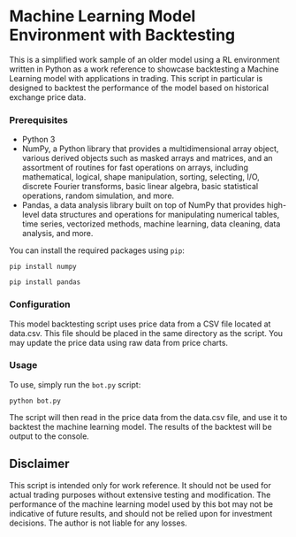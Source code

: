 <h1>Machine Learning Model Environment with Backtesting</h1>

This is a simplified work sample of an older model using a RL environment written in Python as a work reference to showcase backtesting a Machine Learning model with applications in trading. This script in particular is designed to backtest the performance of the model based on historical exchange price data.

<h3>Prerequisites</h3>

<ul>
<li>Python 3</li>
<li>NumPy, a Python library that provides a multidimensional array object, various derived objects such as masked arrays and matrices, and an assortment of routines for fast operations on arrays, including mathematical, logical, shape manipulation, sorting, selecting, I/O, discrete Fourier transforms, basic linear algebra, basic statistical operations, random simulation, and more.</li>
<li>Pandas, a data analysis library built on top of NumPy that provides high-level data structures and operations for manipulating numerical tables, time series, vectorized methods, machine learning, data cleaning, data analysis, and more.</li>
</ul>

<p>You can install the required packages using <code>pip</code>:</p>

<pre><code>pip install numpy</code></pre>
<pre><code>pip install pandas</code></pre>

<h3>Configuration</h3>
This model backtesting script uses price data from a CSV file located at data.csv. This file should be placed in the same directory as the script. You may update the price data using raw data from price charts.

<h3>Usage</h3>
<p>To use, simply run the <code>bot.py</code> script:</p>

<pre><code>python bot.py</code></pre>

<p>The script will then read in the price data from the data.csv file, and use it to backtest the machine learning model. The results of the backtest will be output to the console.</p>

<h2>Disclaimer</h2>
<p>This script is intended only for work reference. It should not be used for actual trading purposes without extensive testing and modification. The performance of the machine learning model used by this bot may not be indicative of future results, and should not be relied upon for investment decisions.
The author is not liable for any losses.</p>
